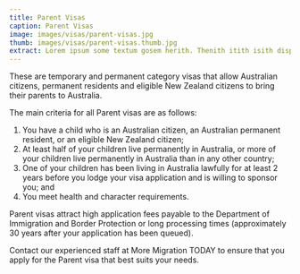 ```yaml
---
title: Parent Visas
caption: Parent Visas
image: images/visas/parent-visas.jpg
thumb: images/visas/parent-visas.thumb.jpg
extract: Lorem ipsum some textum gosem herith. Thenith itith isith displayeth henceforeth
---
```

These are temporary and permanent category visas that allow Australian citizens, permanent residents and eligible New Zealand citizens to bring their parents to Australia.

The main criteria for all Parent visas are as follows:

1.	You have a child who is an Australian citizen, an Australian permanent resident, or an eligible New Zealand citizen;
2.	At least half of your children live permanently in Australia, or more of your children live permanently in Australia than in any other country;
3.	One of your children has been living in Australia lawfully for at least 2 years before you lodge your visa application and is willing to sponsor you; and
4.	You meet health and character requirements.

Parent visas attract high application fees payable to the Department of Immigration and Border Protection or long processing times (approximately 30 years after your application has been queued). 

Contact our experienced staff at More Migration TODAY to ensure that you apply for the Parent visa that best suits your needs.

